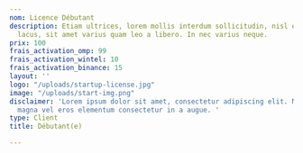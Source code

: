 ```yaml
---
nom: Licence Débutant
description: Etiam ultrices, lorem mollis interdum sollicitudin, nisl enim eleifend
  lacus, sit amet varius quam leo a libero. In nec varius neque.
prix: 100
frais_activation_omp: 99
frais_activation_wintel: 10
frais_activation_binance: 15
layout: ''
logo: "/uploads/startup-license.jpg"
image: "/uploads/start-img.png"
disclaimer: 'Lorem ipsum dolor sit amet, consectetur adipiscing elit. Maecenas at
  magna vel eros elementum consectetur in a augue. '
type: Client
title: Débutant(e)

---
```

